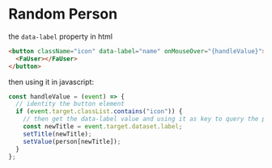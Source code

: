 # Random Person

the `data-label` property in html

```html
<button className="icon" data-label="name" onMouseOver="{handleValue}">
  <FaUser></FaUser>
</button>
```

then using it in javascript:

```javascript
const handleValue = (event) => {
  // identity the button element
  if (event.target.classList.contains("icon")) {
    // then get the data-label value and using it as key to query the person object
    const newTitle = event.target.dataset.label;
    setTitle(newTitle);
    setValue(person[newTitle]);
  }
};
```
